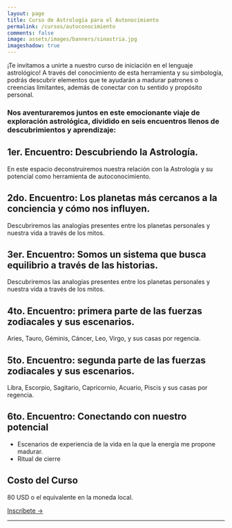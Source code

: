 ```yaml
---
layout: page
title: Curso de Astrología para el Autonocimiento 
permalink: /cursos/autoconocimiento
comments: false
image: assets/images/banners/sinastria.jpg
imageshadow: true
---
```


¡Te invitamos a unirte a nuestro curso de iniciación en el lenguaje astrológico! A través del conocimiento de esta herramienta y su simbología, podrás descubrir elementos que te ayudarán a madurar patrones o creencias limitantes, además de conectar con tu sentido y propósito personal.

### Nos aventuraremos juntos en este emocionante viaje de exploración astrológica, dividido en seis encuentros llenos de descubrimientos y aprendizaje:


## 1er. Encuentro: Descubriendo la Astrología.

En este espacio deconstruiremos nuestra relación con la Astrología y su potencial como herramienta de autoconocimiento. 
  

## 2do. Encuentro: Los planetas más cercanos a la conciencia y cómo nos influyen.

Descubriremos las analogías presentes entre los planetas  personales y nuestra vida a través de los mitos. 


## 3er. Encuentro: Somos un sistema que busca equilibrio a través de las historias.

Descubriremos las analogías presentes entre los planetas  personales y nuestra vida a través de los mitos. 

  
## 4to. Encuentro: primera parte de las fuerzas zodiacales y sus escenarios.

Aries, Tauro, Géminis, Cáncer, Leo, Virgo, y sus casas por regencia.


## 5to. Encuentro: segunda parte de las fuerzas zodiacales y sus escenarios. 

Libra, Escorpio, Sagitario, Capricornio, Acuario, Piscis y sus casas por regencia.

## 6to. Encuentro: Conectando con nuestro potencial
* Escenarios de experiencia de la vida en la que la energía me propone madurar.
* Ritual de cierre


## Costo del Curso

80 USD o el equivalente en la moneda local.

<a target="_blank" href="https://cal.com/lina-astrologia-social/sesion-de-profundizacion" class="btn btn-astro">Inscríbete &rarr;</a>

<hr>
